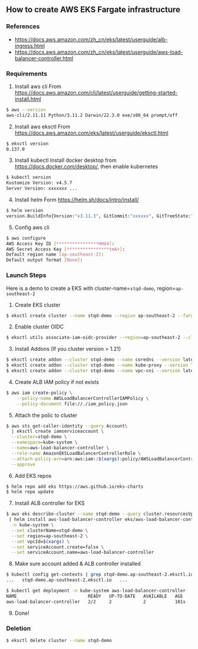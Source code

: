## How to create AWS EKS Fargate infrastructure

### References

- <https://docs.aws.amazon.com/zh_cn/eks/latest/userguide/alb-ingress.html>
- <https://docs.aws.amazon.com/zh_cn/eks/latest/userguide/aws-load-balancer-controller.html>

### Requirements

1. Install aws cli
From <https://docs.aws.amazon.com/cli/latest/userguide/getting-started-install.html>
```bash
$ aws --version
aws-cli/2.11.11 Python/3.11.2 Darwin/22.3.0 exe/x86_64 prompt/off
```

2. Install aws eksctl
From <https://docs.aws.amazon.com/eks/latest/userguide/eksctl.html>
```bash
$ eksctl version
0.137.0
```

3. Install kubectl
Install docker desktop from <https://docs.docker.com/desktop/>, then enable kubernetes
```bash
$ kubectl version
Kustomize Version: v4.5.7
Server Version: xxxxxxx ...
```

4. Install helm
Form <https://helm.sh/docs/intro/install/>
```bash
$ helm version
version.BuildInfo{Version:"v3.11.3", GitCommit:"xxxxxx", GitTreeState:"clean", GoVersion:"go1.20.3"}
```

5. Config aws cli
```bash
$ aws configure
AWS Access Key ID [****************HH64]: 
AWS Secret Access Key [****************tmA+]: 
Default region name [ap-southeast-2]: 
Default output format [None]:
```

### Launch Steps

Here is a demo to create a EKS with cluster-name=`stqd-demo`, region=`ap-southeast-2`

1. Create EKS cluster
```bash
$ eksctl create cluster --name stqd-demo --region ap-southeast-2 --fargate
```

2. Enable cluster OIDC
```bash
$ eksctl utils associate-iam-oidc-provider --region=ap-southeast-2 --cluster=stqd-demo --approve
```

3. Install Addons (If you cluster version > 1.21)
```bash
$ eksctl create addon --cluster stqd-demo --name coredns --version latest --force
$ eksctl create addon --cluster stqd-demo --name kube-proxy --version latest --force
$ eksctl create addon --cluster stqd-demo --name vpc-cni --version latest --force
```

4. Create ALB IAM policy if not exists
```bash
$ aws iam create-policy \
    --policy-name AWSLoadBalancerControllerIAMPolicy \
    --policy-document file://./iam_policy.json
```

5. Attach the polic to cluster
```bash
$ aws sts get-caller-identity --query Account\
  | eksctl create iamserviceaccount \
  --cluster=stqd-demo \
  --namespace=kube-system \
  --name=aws-load-balancer-controller \
  --role-name AmazonEKSLoadBalancerControllerRole \
  --attach-policy-arn=arn:aws:iam::$(xargs):policy/AWSLoadBalancerControllerIAMPolicy \
  --approve
```

6. Add EKS repos
```bash
$ helm repo add eks https://aws.github.io/eks-charts
$ helm repo update
```

7. Install ALB controller for EKS
```bash
$ aws eks describe-cluster --name stqd-demo --query cluster.resourcesVpcConfig.vpcId \
 | helm install aws-load-balancer-controller eks/aws-load-balancer-controller \
  -n kube-system \
  --set clusterName=stqd-demo \
  --set region=ap-southeast-2 \
  --set vpcId=$(xargs) \
  --set serviceAccount.create=false \
  --set serviceAccount.name=aws-load-balancer-controller
```

8. Make sure account added & ALB controller installed
```bash
$ kubectl config get-contexts | grep stqd-demo.ap-southeast-2.eksctl.io
...   stqd-demo.ap-southeast-2.eksctl.io   ...

$ kubectl get deployment -n kube-system aws-load-balancer-controller
NAME                           READY   UP-TO-DATE   AVAILABLE   AGE
aws-load-balancer-controller   2/2     2            2           101s
```

9. Done!

### Deletion

```bash
$ eksctl delete cluster --name stqd-demo
```
